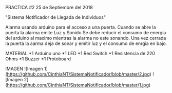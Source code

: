 PRACTICA #2 25 de Septiembre del 2018

"Sistema Notificador de Llegada de Individuos"

Alarma usando arduino para el acceso a una puerta.
Cuando se abre la puerta la alarma emite Luz y Sonido
Se debe reducir el consumo de energia del arduino
al maximo mientras la alarma no este sonando.
Una vez cerrada la puerta la aarma deja de sonar y emitir 
luz y el consumo de enrgia en bajo.

MATERIAL
*1 Arduino uno
*1 LED
*1 Red Switch
*1 Resistencia de 220 Ohms
*1 Buzzer
*1 Protoboard

IMAGEN
![Imagen 1] (https://github.com/CinthiaNT/SistemaNotificador/blob/master/2.jpg)
![Imagen 2] (https://github.com/CinthiaNT/SistemaNotificador/blob/master/1.jpg)